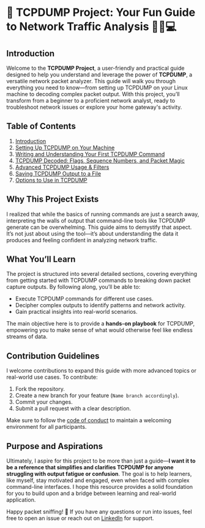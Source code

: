 # 🚀 TCPDUMP Project: Your Fun Guide to Network Traffic Analysis 🕵️‍♂️💻

## Introduction
Welcome to the **TCPDUMP Project**, a user-friendly and practical guide designed to help you understand and leverage the power of **TCPDUMP**, a versatile network packet analyzer. This guide will walk you through everything you need to know—from setting up TCPDUMP on your Linux machine to decoding complex packet output. With this project, you’ll transform from a beginner to a proficient network analyst, ready to troubleshoot network issues or explore your home gateway's activity.

## Table of Contents
1. [Introduction](Guide/introduction.md)  
2. [Setting Up TCPDUMP on Your Machine](Guide/installing_tcpdump.md)  
3. [Writing and Understanding Your First TCPDUMP Command](Guide/first_tcpdump_command.md)  
4. [TCPDUMP Decoded: Flags, Sequence Numbers, and Packet Magic](Guide/tcpdump_flags_decoded.md)  
5. [Advanced TCPDUMP Usage & Filters](Guide/advanced_tcpdump_usage.md)  
6. [Saving TCPDUMP Output to a File](Guide/saving_tcpdump_output.md)  
7. [Options to Use in TCPDUMP](Guide/tcpdump_options.md)

## Why This Project Exists

I realized that while the basics of running commands are just a search away, interpreting the walls of output that command-line tools like TCPDUMP generate can be overwhelming. This guide aims to demystify that aspect. It’s not just about using the tool—it’s about understanding the data it produces and feeling confident in analyzing network traffic.

## What You’ll Learn

The project is structured into several detailed sections, covering everything from getting started with TCPDUMP commands to breaking down packet capture outputs. By following along, you’ll be able to:
- Execute TCPDUMP commands for different use cases.
- Decipher complex outputs to identify patterns and network activity.
- Gain practical insights into real-world scenarios.

The main objective here is to provide a **hands-on playbook** for TCPDUMP, empowering you to make sense of what would otherwise feel like endless streams of data.

## Contribution Guidelines
I welcome contributions to expand this guide with more advanced topics or real-world use cases. To contribute:

1. Fork the repository.
2. Create a new branch for your feature (`Name branch accordingly`).
3. Commit your changes.
4. Submit a pull request with a clear description.

Make sure to follow the [code of conduct](CODE_OF_CONDUCT.md) to maintain a welcoming environment for all participants.

## Purpose and Aspirations

Ultimately, I aspire for this project to be more than just a guide—**I want it to be a reference that simplifies and clarifies TCPDUMP for anyone struggling with output fatigue or confusion**. The goal is to help learners, like myself, stay motivated and engaged, even when faced with complex command-line interfaces. I hope this resource provides a solid foundation for you to build upon and a bridge between learning and real-world application.

Happy packet sniffing! 🎉 If you have any questions or run into issues, feel free to open an issue or reach out on [LinkedIn](https://www.linkedin.com/in/burhanuddin-cyber/) for support.
